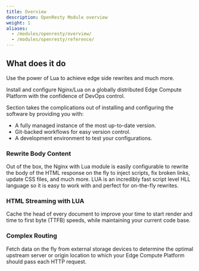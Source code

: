 ```yaml
---
title: Overview
description: OpenResty Module overview
weight: 1
aliases:
  - /modules/openresty/overview/
  - /modules/openresty/reference/
---
```


## What does it do

Use the power of Lua to achieve edge side rewrites and much more.

Install and configure Nginx/Lua on a globally distributed Edge Compute Platform with the confidence of DevOps control.

Section takes the complications out of installing and configuring the software by providing you with:

- A fully managed instance of the most up-to-date version.
- Git-backed workflows for easy version control.
- A development environment to test your configurations.

### Rewrite Body Content

Out of the box, the Nginx with Lua module is easily configurable to rewrite the body of the HTML response on the fly to inject scripts, fix broken links, update CSS files, and much more. LUA is an incredibly fast script level HLL language so it is easy to work with and perfect for on-the-fly rewrites.

### HTML Streaming with LUA

Cache the head of every document to improve your time to start render and time to first byte (TTFB) speeds, while maintaining your current code base.

### Complex Routing

Fetch data on the fly from external storage devices to determine the optimal upstream server or origin location to which your Edge Compute Platform should pass each HTTP request.